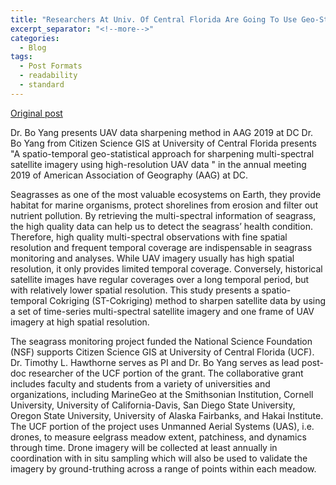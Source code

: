 ```yaml
---
title: "Researchers At Univ. Of Central Florida Are Going To Use Geo-Statistical Approach To Blend UAV Imagery With Satellite Data For Monitoring Seagrass Along West Coast."
excerpt_separator: "<!--more-->"
categories:
  - Blog
tags:
  - Post Formats
  - readability
  - standard
---
```

[Original post](https://www.citizensciencegis.org/blog/researcher-at-univ-of-central-florida-is-going-to-use-geo-statistical-approach-to-blend-uav-imagery-with-satellite-data-for-monitoring-seagrass-along-west-coast)

Dr. Bo Yang presents UAV data sharpening method in AAG 2019 at DC
Dr. Bo Yang from Citizen Science GIS at University of Central Florida presents "A spatio-temporal geo-statistical approach for sharpening multi-spectral satellite imagery using high-resolution UAV data " in the annual meeting 2019 of American Association of Geography (AAG) at DC.

Seagrasses as one of the most valuable ecosystems on Earth, they provide habitat for marine organisms, protect shorelines from erosion and filter out nutrient pollution. By retrieving the multi-spectral information of seagrass, the high quality data can help us to detect the seagrass’ health condition. Therefore, high quality multi-spectral observations with fine spatial resolution and frequent temporal coverage are indispensable in seagrass monitoring and analyses. While UAV imagery usually has high spatial resolution, it only provides limited temporal coverage. Conversely, historical satellite images have regular coverages over a long temporal period, but with relatively lower spatial resolution. This study presents a spatio-temporal Cokriging (ST-Cokriging) method to sharpen satellite data by using a set of time-series multi-spectral satellite imagery and one frame of UAV imagery at high spatial resolution.

The seagrass monitoring project funded the National Science Foundation (NSF) supports Citizen Science GIS at University of Central Florida (UCF). Dr. Timothy L. Hawthorne serves as PI and Dr. Bo Yang serves as lead post-doc researcher of the UCF portion of the grant. The collaborative grant includes faculty and students from a variety of universities and organizations, including MarineGeo at the Smithsonian Institution, Cornell University, University of California-Davis, San Diego State University, Oregon State University, University of Alaska Fairbanks, and Hakai Institute.
The UCF portion of the project uses Unmanned Aerial Systems (UAS), i.e. drones, to measure eelgrass meadow extent, patchiness, and dynamics through time. Drone imagery will be collected at least annually in coordination with in situ sampling which will also be used to validate the imagery by ground-truthing across a range of points within each meadow. 